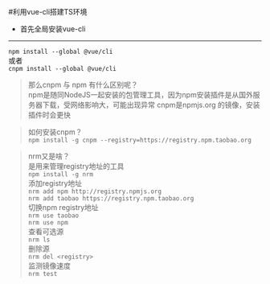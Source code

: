 #利用vue-cli搭建TS环境
+ 首先全局安装vue-cli  
---
`npm install --global @vue/cli`  
或者  
 `cnpm install --global @vue/cli`     
>那么cnpm 与 npm 有什么区别呢？  
>npm是随同NodeJS一起安装的包管理工具，因为npm安装插件是从国外服务器下载，受网络影响大，可能出现异常
>cnpm是npmjs.org 的镜像，安装插件时会更快

>如何安装cnpm？  
`npm install -g cnpm --registry=https://registry.npm.taobao.org`   

>nrm又是啥？  
>是用来管理registry地址的工具  
>`npm install -g nrm`    
>添加registry地址  
>`nrm add npm http://registry.npmjs.org`  
>`nrm add taobao https://registry.npm.taobao.org`  
>切换npm registry地址  
>`nrm use taobao`  
  `nrm use npm`  
>查看可选源  
>`nrm ls`   
>删除源  
>`nrm del <registry>`  
>监测镜像速度  
>`nrm test`
